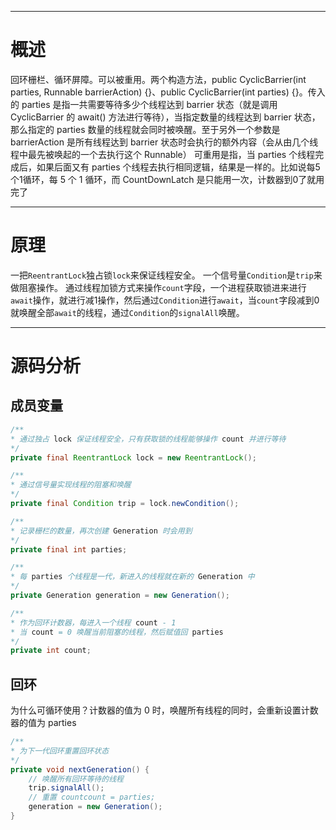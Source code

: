 ___
# 概述
回环栅栏、循环屏障。可以被重用。两个构造方法，public CyclicBarrier(int parties, Runnable barrierAction) {}、public CyclicBarrier(int parties) {}。传入的 parties 是指一共需要等待多少个线程达到 barrier 状态（就是调用 CyclicBarrier 的 await() 方法进行等待），当指定数量的线程达到 barrier 状态，那么指定的 parties 数量的线程就会同时被唤醒。至于另外一个参数是 barrierAction 是所有线程达到 barrier 状态时会执行的额外内容（会从由几个线程中最先被唤起的一个去执行这个 Runnable）
可重用是指，当 parties 个线程完成后，如果后面又有 parties 个线程去执行相同逻辑，结果是一样的。比如说每5个1循环，每 5 个 1 循环，而 CountDownLatch 是只能用一次，计数器到0了就用完了

___
# 原理
一把`ReentrantLock`独占锁`lock`来保证线程安全。
一个信号量`Condition`是`trip`来做阻塞操作。
通过线程加锁方式来操作`count`字段，一个进程获取锁进来进行`await`操作，就进行减1操作，然后通过`Condition`进行`await`，当`count`字段减到0就唤醒全部`await`的线程，通过`Condition`的`signalAll`唤醒。

___
# 源码分析

## 成员变量
```java
/**  
* 通过独占 lock 保证线程安全，只有获取锁的线程能够操作 count 并进行等待  
*/  
private final ReentrantLock lock = new ReentrantLock(); 

/**  
* 通过信号量实现线程的阻塞和唤醒  
*/  
private final Condition trip = lock.newCondition(); 

/**  
* 记录栅栏的数量，再次创建 Generation 时会用到  
*/  
private final int parties;  

/**  
* 每 parties 个线程是一代，新进入的线程就在新的 Generation 中  
*/  
private Generation generation = new Generation();  

/**  
* 作为回环计数器，每进入一个线程 count - 1  
* 当 count = 0 唤醒当前阻塞的线程，然后赋值回 parties
*/  
private int count;
```

## 回环
为什么可循环使用？计数器的值为 0 时，唤醒所有线程的同时，会重新设置计数器的值为 parties
```JAVA
/**  
* 为下一代回环重置回环状态  
*/  
private void nextGeneration() {  
	// 唤醒所有回环等待的线程  
	trip.signalAll();  
	// 重置 countcount = parties;  
	generation = new Generation();  
}
```



